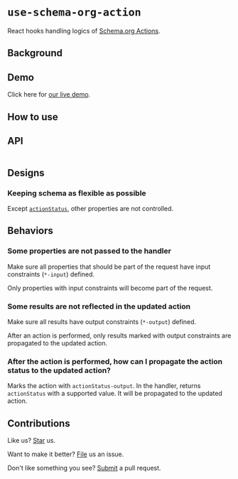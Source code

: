 # `use-schema-org-action`

React hooks handling logics of [Schema.org Actions](https://schema.org/docs/actions.html).

## Background

## Demo

Click here for [our live demo](https://compulim.github.io/use-schema-org-action/).

## How to use

## API

```ts
```

## Designs

### Keeping schema as flexible as possible

Except [`actionStatus`](https://schema.org/actionStatus), other properties are not controlled.

## Behaviors

### Some properties are not passed to the handler

Make sure all properties that should be part of the request have input constraints (`*-input`) defined.

Only properties with input constraints will become part of the request.

### Some results are not reflected in the updated action

Make sure all results have output constraints (`*-output`) defined.

After an action is performed, only results marked with output constraints are propagated to the updated action.

### After the action is performed, how can I propagate the action status to the updated action?

Marks the action with `actionStatus-output`. In the handler, returns `actionStatus` with a supported value. It will be propagated to the updated action.

## Contributions

Like us? [Star](https://github.com/compulim/use-schema-org-action/stargazers) us.

Want to make it better? [File](https://github.com/compulim/use-schema-org-action/issues) us an issue.

Don't like something you see? [Submit](https://github.com/compulim/use-schema-org-action/pulls) a pull request.
